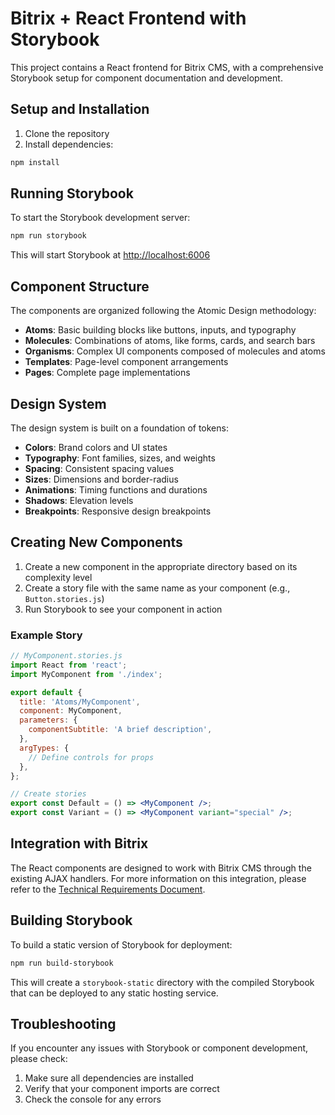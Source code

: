 # Bitrix + React Frontend with Storybook

This project contains a React frontend for Bitrix CMS, with a comprehensive Storybook setup for component documentation and development.

## Setup and Installation

1. Clone the repository
2. Install dependencies:
```bash
npm install
```

## Running Storybook

To start the Storybook development server:
```bash
npm run storybook
```

This will start Storybook at [http://localhost:6006](http://localhost:6006)

## Component Structure

The components are organized following the Atomic Design methodology:

- **Atoms**: Basic building blocks like buttons, inputs, and typography
- **Molecules**: Combinations of atoms, like forms, cards, and search bars
- **Organisms**: Complex UI components composed of molecules and atoms
- **Templates**: Page-level component arrangements
- **Pages**: Complete page implementations

## Design System

The design system is built on a foundation of tokens:

- **Colors**: Brand colors and UI states
- **Typography**: Font families, sizes, and weights
- **Spacing**: Consistent spacing values
- **Sizes**: Dimensions and border-radius
- **Animations**: Timing functions and durations
- **Shadows**: Elevation levels
- **Breakpoints**: Responsive design breakpoints

## Creating New Components

1. Create a new component in the appropriate directory based on its complexity level
2. Create a story file with the same name as your component (e.g., `Button.stories.js`)
3. Run Storybook to see your component in action

### Example Story

```jsx
// MyComponent.stories.js
import React from 'react';
import MyComponent from './index';

export default {
  title: 'Atoms/MyComponent',
  component: MyComponent,
  parameters: {
    componentSubtitle: 'A brief description',
  },
  argTypes: {
    // Define controls for props
  },
};

// Create stories
export const Default = () => <MyComponent />;
export const Variant = () => <MyComponent variant="special" />;
```

## Integration with Bitrix

The React components are designed to work with Bitrix CMS through the existing AJAX handlers. For more information on this integration, please refer to the [Technical Requirements Document](frontend.mdc).

## Building Storybook

To build a static version of Storybook for deployment:

```bash
npm run build-storybook
```

This will create a `storybook-static` directory with the compiled Storybook that can be deployed to any static hosting service.

## Troubleshooting

If you encounter any issues with Storybook or component development, please check:

1. Make sure all dependencies are installed
2. Verify that your component imports are correct
3. Check the console for any errors 